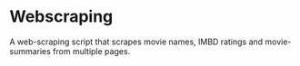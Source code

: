 # Webscraping
A web-scraping script that scrapes movie names, IMBD ratings and movie-summaries from multiple pages.
